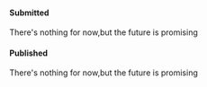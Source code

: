 #### Submitted
There's nothing for now,but the future is promising

#### Published
There's nothing for now,but the future is promising
